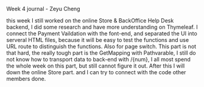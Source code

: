 Week 4 journal - Zeyu Cheng

this week I still worked on the online Store & BackOffice Help Desk backend, I did some research and have more understanding on Thymeleaf. I connect the Payment Vaildation with the font-end, and separated the UI into serveral HTML files, because it will be easy to test the functions and use URL route to distinguish the functions. Also for page switch. This part is not that hard, the really tough part is the GetMapping with Pathvarable, I still do not know how to transport data to back-end with /{num}, I all most spend the whole week on this part, but still cannot figure it out. After this I will down the online Store part. and I can try to connect with the code other members done.




